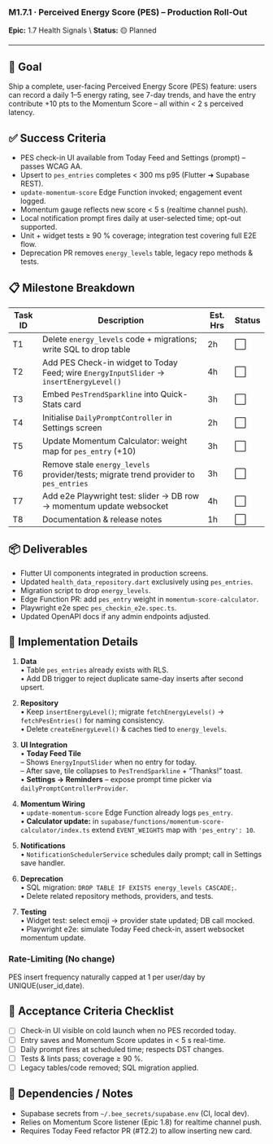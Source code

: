 ### M1.7.1 · Perceived Energy Score (PES) – Production Roll-Out

**Epic:** 1.7 Health Signals  \  **Status:** 🟡 Planned

---

## 🎯 Goal

Ship a complete, user-facing Perceived Energy Score (PES) feature: users can record a daily 1–5 energy rating, see 7-day trends, and have the entry contribute +10 pts to the Momentum Score – all within < 2 s perceived latency.

## ✅ Success Criteria

- PES check-in UI available from Today Feed and Settings (prompt) – passes WCAG AA.
- Upsert to `pes_entries` completes < 300 ms p95 (Flutter ➜ Supabase REST).
- `update-momentum-score` Edge Function invoked; engagement event logged.
- Momentum gauge reflects new score < 5 s (realtime channel push).
- Local notification prompt fires daily at user-selected time; opt-out supported.
- Unit + widget tests ≥ 90 % coverage; integration test covering full E2E flow.
- Deprecation PR removes `energy_levels` table, legacy repo methods & tests.

## 📋 Milestone Breakdown

| Task ID | Description | Est. Hrs | Status |
| ------- | ----------- | -------- | ------ |
| T1 | Delete `energy_levels` code + migrations; write SQL to drop table | 2h | ⬜ |
| T2 | Add PES Check-in widget to Today Feed; wire `EnergyInputSlider` → `insertEnergyLevel()` | 4h | ⬜ |
| T3 | Embed `PesTrendSparkline` into Quick-Stats card | 3h | ⬜ |
| T4 | Initialise `DailyPromptController` in Settings screen | 2h | ⬜ |
| T5 | Update Momentum Calculator: weight map for `pes_entry` (+10) | 3h | ⬜ |
| T6 | Remove stale `energy_levels` provider/tests; migrate trend provider to `pes_entries` | 3h | ⬜ |
| T7 | Add e2e Playwright test: slider → DB row → momentum update websocket | 4h | ⬜ |
| T8 | Documentation & release notes | 1h | ⬜ |

## 📦 Deliverables

- Flutter UI components integrated in production screens.
- Updated `health_data_repository.dart` exclusively using `pes_entries`.
- Migration script to drop `energy_levels`.
- Edge Function PR: add `pes_entry` weight in `momentum-score-calculator`.
- Playwright e2e spec `pes_checkin_e2e.spec.ts`.
- Updated OpenAPI docs if any admin endpoints adjusted.

## 🔧 Implementation Details

1. **Data**  
   • Table `pes_entries` already exists with RLS.  
   • Add DB trigger to reject duplicate same-day inserts after second upsert.

2. **Repository**  
   • Keep `insertEnergyLevel()`; migrate `fetchEnergyLevels()` → `fetchPesEntries()` for naming consistency.  
   • Delete `createEnergyLevel()` & caches tied to `energy_levels`.

3. **UI Integration**  
   • **Today Feed Tile**  
     – Shows `EnergyInputSlider` when no entry for today.  
     – After save, tile collapses to `PesTrendSparkline` + “Thanks!” toast.  
   • **Settings → Reminders** – expose prompt time picker via `dailyPromptControllerProvider`.

4. **Momentum Wiring**  
   • `update-momentum-score` Edge Function already logs `pes_entry`.  
   • **Calculator update:** in `supabase/functions/momentum-score-calculator/index.ts` extend `EVENT_WEIGHTS` map with `'pes_entry': 10`.

5. **Notifications**  
   • `NotificationSchedulerService` schedules daily prompt; call in Settings save handler.

6. **Deprecation**  
   • SQL migration: `DROP TABLE IF EXISTS energy_levels CASCADE;`.  
   • Delete related repository methods, providers, and tests.

7. **Testing**  
   • Widget test: select emoji → provider state updated; DB call mocked.  
   • Playwright e2e: simulate Today Feed check-in, assert websocket momentum update.

### Rate-Limiting (No change)
PES insert frequency naturally capped at 1 per user/day by UNIQUE(user_id,date).

## 📜 Acceptance Criteria Checklist

- [ ] Check-in UI visible on cold launch when no PES recorded today.
- [ ] Entry saves and Momentum Score updates in < 5 s real-time.
- [ ] Daily prompt fires at scheduled time; respects DST changes.
- [ ] Tests & lints pass; coverage ≥ 90 %.  
- [ ] Legacy tables/code removed; SQL migration applied.

## 🔗 Dependencies / Notes

- Supabase secrets from `~/.bee_secrets/supabase.env` (CI, local dev).
- Relies on Momentum Score listener (Epic 1.8) for realtime channel push.
- Requires Today Feed refactor PR (#T2.2) to allow inserting new card. 